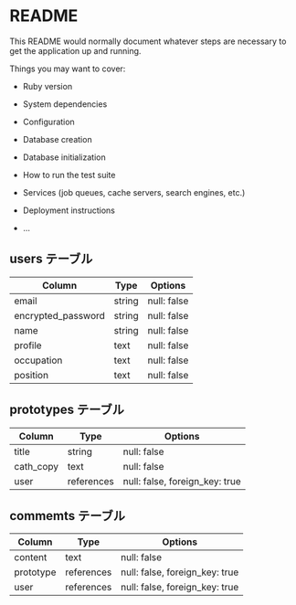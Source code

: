# README

This README would normally document whatever steps are necessary to get the
application up and running.

Things you may want to cover:

* Ruby version

* System dependencies

* Configuration

* Database creation

* Database initialization

* How to run the test suite

* Services (job queues, cache servers, search engines, etc.)

* Deployment instructions

* ...

## users テーブル

| Column             | Type   | Options     |
| ------------------ | ------ | ----------- |
| email              | string | null: false |
| encrypted_password | string | null: false |
| name               | string | null: false |
| profile            | text   | null: false |
| occupation         | text   | null: false |
| position           | text   | null: false |


## prototypes テーブル

| Column    | Type       | Options                        |
| --------- | ---------- | ------------------------------ |
| title     | string     | null: false                    |           |
| cath_copy | text       | null: false                    |
| user      | references | null: false, foreign_key: true |


## commemts テーブル

| Column    | Type       | Options                        |
| --------- | ---------- | ------------------------------ |
| content   | text       | null: false                               |
| prototype | references | null: false, foreign_key: true |
| user      | references | null: false, foreign_key: true |
